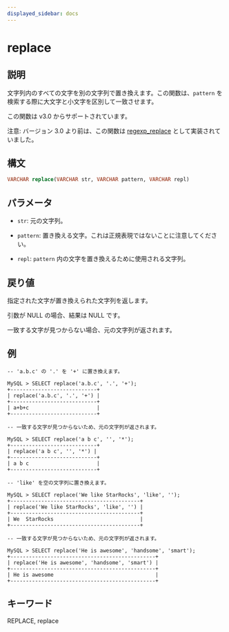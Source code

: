```yaml
---
displayed_sidebar: docs
---
```


# replace

## 説明

文字列内のすべての文字を別の文字列で置き換えます。この関数は、`pattern` を検索する際に大文字と小文字を区別して一致させます。

この関数は v3.0 からサポートされています。

注意: バージョン 3.0 より前は、この関数は [regexp_replace](../like-predicate-functions/regexp_replace.md) として実装されていました。

## 構文

```SQL
VARCHAR replace(VARCHAR str, VARCHAR pattern, VARCHAR repl)
```

## パラメータ

- `str`: 元の文字列。

- `pattern`: 置き換える文字。これは正規表現ではないことに注意してください。

- `repl`: `pattern` 内の文字を置き換えるために使用される文字列。

## 戻り値

指定された文字が置き換えられた文字列を返します。

引数が NULL の場合、結果は NULL です。

一致する文字が見つからない場合、元の文字列が返されます。

## 例

```plain
-- 'a.b.c' の '.' を '+' に置き換えます。

MySQL > SELECT replace('a.b.c', '.', '+');
+----------------------------+
| replace('a.b.c', '.', '+') |
+----------------------------+
| a+b+c                      |
+----------------------------+

-- 一致する文字が見つからないため、元の文字列が返されます。

MySQL > SELECT replace('a b c', '', '*');
+----------------------------+
| replace('a b c', '', '*') |
+----------------------------+
| a b c                      |
+----------------------------+

-- 'like' を空の文字列に置き換えます。

MySQL > SELECT replace('We like StarRocks', 'like', '');
+------------------------------------------+
| replace('We like StarRocks', 'like', '') |
+------------------------------------------+
| We  StarRocks                            |
+------------------------------------------+

-- 一致する文字が見つからないため、元の文字列が返されます。

MySQL > SELECT replace('He is awesome', 'handsome', 'smart');
+-----------------------------------------------+
| replace('He is awesome', 'handsome', 'smart') |
+-----------------------------------------------+
| He is awesome                                 |
+-----------------------------------------------+
```

## キーワード

REPLACE, replace